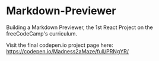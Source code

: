 # Markdown-Previewer
Building a Markdown Previewer, the 1st React Project on the freeCodeCamp's curriculum.

Visit the final codepen.io project page here: https://codepen.io/Madness2aMaze/full/PRNgYR/
